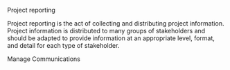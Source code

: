 Project reporting

Project reporting is the act of collecting and distributing project information. Project information is distributed to 
many groups of stakeholders and should be adapted to provide information at an appropriate level, format, and detail 
for each type of stakeholder. 


Manage Communications


